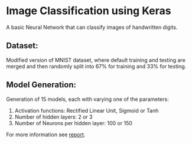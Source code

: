 # Image Classification using Keras
A basic Neural Network that can classify images of handwritten digits.

## Dataset:
Modified version of MNIST dataset, where default training and testing are merged and then randomly split into 67% for training and 33% for testing.

## Model Generation:
Generation of 15 models, each with varying one of the parameters:
1) Activation functions: Rectified Linear Unit, Sigmoid or Tanh
2) Number of hidden layers: 2 or 3
3) Number of Neurons per hidden layer: 100 or 150

For more information see [report](https://github.com/SETRAZ/Image-Classification/blob/main/Image%20Classification%20Report.pdf).
